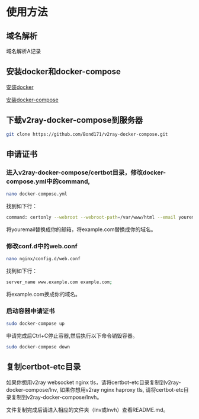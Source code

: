 # 使用方法

## 域名解析

域名解析A记录


## 安装docker和docker-compose

[安装docker](https://docs.docker.com/install/)

[安装docker-compose](https://docs.docker.com/compose/install/)


## 下载v2ray-docker-compose到服务器

```bash
git clone https://github.com/Bond171/v2ray-docker-compose.git
```

## 申请证书

### 进入v2ray-docker-compose/certbot目录，修改docker-compose.yml中的command,
```bash
nano docker-compose.yml
```
找到如下行：
```bash
command: certonly --webroot --webroot-path=/var/www/html --email youremail --agree-tos --no-eff-email --staging -d example.com -d www.example.com
```
将youremail替换成你的邮箱，将example.com替换成你的域名。

### 修改conf.d中的web.conf
```bash
nano nginx/config.d/web.conf
```

找到如下行：
```bash
server_name www.example.com example.com;
```
将example.com换成你的域名。

### 启动容器申请证书
```bash
sudo docker-compose up
```
申请完成后Ctrl+C停止容器,然后执行以下命令销毁容器。
```bash
sudo docker-compose down
```


## 复制certbot-etc目录

如果你想用v2ray websocket nginx tls，请将certbot-etc目录复制到v2ray-docker-compose/lnv,
如果你想用v2ray nginx haproxy tls, 请将certbot-etc目录复制到v2ray-docker-compose/lnvh。

文件复制完成后请进入相应的文件夹（lnv或lnvh）查看README.md。

